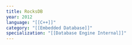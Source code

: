 ```yaml
---
title: RocksDB
year: 2012
language: "[[C++]]"
category: "[[Embedded Database]]"
specialization: "[[Database Engine Internal]]"
---
```


